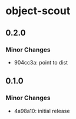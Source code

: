 # object-scout

## 0.2.0

### Minor Changes

- 904cc3a: point to dist

## 0.1.0

### Minor Changes

- 4a98a10: initial release
